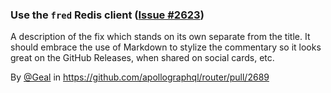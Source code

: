 ### Use the `fred` Redis client ([Issue #2623](https://github.com/apollographql/router/issues/2623))

A description of the fix which stands on its own separate from the title.  It should embrace the use of Markdown to stylize the commentary so it looks great on the GitHub Releases, when shared on social cards, etc.

By [@Geal](https://github.com/Geal) in https://github.com/apollographql/router/pull/2689